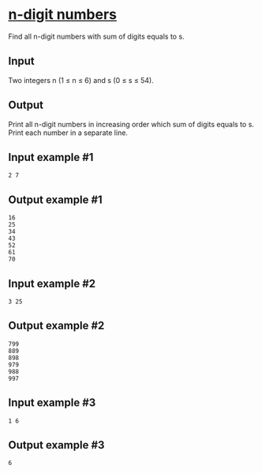 # [n-digit numbers](https://www.e-olymp.com/en/problems/8255)
Find all n-digit numbers with sum of digits equals to s.

## Input
Two integers n (1 ≤ n ≤ 6) and s (0 ≤ s ≤ 54).

## Output
Print all n-digit numbers in increasing order which sum of digits equals to s. Print each number in a separate line.

## Input example #1
```
2 7
```

## Output example #1
```
16
25
34
43
52
61
70
```

## Input example #2
```
3 25
```

## Output example #2
```
799
889
898
979
988
997
```

## Input example #3
```
1 6
```

## Output example #3
```
6
```
